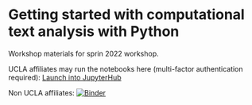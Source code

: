 # Getting started with computational text analysis with Python

Workshop materials for sprin 2022 workshop.


UCLA affiliates may run the notebooks here (multi-factor authentication required): <a href="https://jupyter.idre.ucla.edu/hub/user-redirect/git-pull?repo=https%3A%2F%2Fgithub.com%2Felfdickson%2FIntro-to-text-analysis-2022&urlpath=lab%2Ftree%2FIntro-to-text-analysis-2022%2FIntro-to-text-analysis.ipynb&branch=main">Launch into JupyterHub</a>

Non UCLA affiliates: [![Binder](https://mybinder.org/badge_logo.svg)](https://mybinder.org/v2/gh/elfdickson/Intro-to-text-analysis-2022/HEAD)
